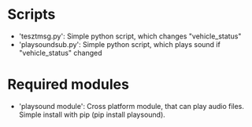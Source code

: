 #	Scripts

- 'tesztmsg.py': Simple python script, which changes "vehicle_status"
- 'playsoundsub.py': Simple python script, which plays sound if "vehicle_status" changed

#	Required modules

- 'playsound module': Cross platform module, that can play audio files.
  Simple install with pip (pip install playsound).
